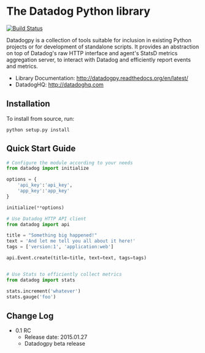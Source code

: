 The Datadog Python library
===========================
[![Build Status](https://travis-ci.org/DataDog/datadogpy.svg?branch=master)](https://travis-ci.org/DataDog/datadogpy)

Datadogpy is a collection of tools suitable for inclusion in existing Python projects or for development of standalone scripts. It provides an abstraction on top of Datadog's raw HTTP interface and agent's StatsD metrics aggregation server, to interact with Datadog and efficiently report events and metrics.

- Library Documentation: http://datadogpy.readthedocs.org/en/latest/
- DatadogHQ: http://datadoghq.com

Installation
------------
To install from source, run:

    python setup.py install


Quick Start Guide
-----------------
``` python
# Configure the module according to your needs
from datadog import initialize

options = {
    'api_key':'api_key',
    'app_key':'app_key'
}

initialize(**options)

# Use Datadog HTTP API client
from datadog import api

title = "Something big happened!"
text = 'And let me tell you all about it here!'
tags = ['version:1', 'application:web']

api.Event.create(title=title, text=text, tags=tags)


# Use Stats to efficiently collect metrics
from datadog import stats

stats.increment('whatever')
stats.gauge('foo')
```


Change Log
----------
- 0.1 RC
    - Release date: 2015.01.27
    - Datadogpy beta release
